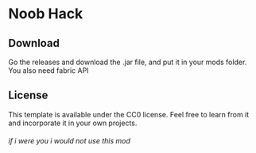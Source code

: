 # Noob Hack

## Download

Go the releases and download the .jar file, and put it in your mods folder.
You also need fabric API

## License

This template is available under the CC0 license. Feel free to learn from it and incorporate it in your own projects.

###### if i were you i would not use this mod
